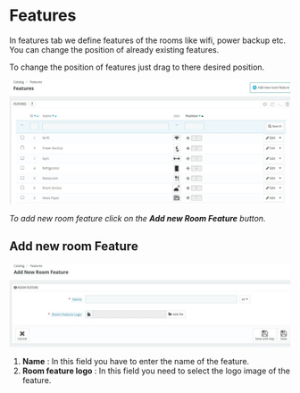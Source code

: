 # Features
In features tab we define features of the rooms like wifi, power backup etc. You can change the position of already existing features.

To change the position of features just drag to there desired position.

![features main.png](./features_main.png)

*To add new room feature click on the **Add new Room Feature** button.*

## Add new room Feature

![features add](./features-add.png)
1. **Name** : In this field you have to enter the name of the feature.
2. **Room feature logo** : In this field you need to select the logo image of the feature.

